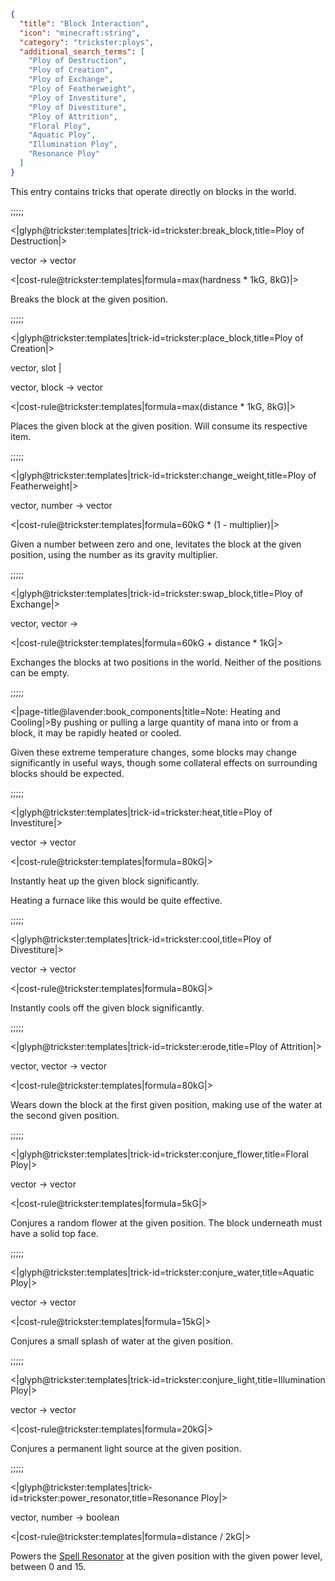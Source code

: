 ```json
{
  "title": "Block Interaction",
  "icon": "minecraft:string",
  "category": "trickster:ploys",
  "additional_search_terms": [
    "Ploy of Destruction",
    "Ploy of Creation",
    "Ploy of Exchange",
    "Ploy of Featherweight",
    "Ploy of Investiture",
    "Ploy of Divestiture",
    "Ploy of Attrition",
    "Floral Ploy",
    "Aquatic Ploy",
    "Illumination Ploy",
    "Resonance Ploy"
  ]
}
```

This entry contains tricks that operate directly on blocks in the world.

;;;;;

<|glyph@trickster:templates|trick-id=trickster:break_block,title=Ploy of Destruction|>

vector -> vector

<|cost-rule@trickster:templates|formula=max(hardness * 1kG\, 8kG)|>

Breaks the block at the given position. 

;;;;;

<|glyph@trickster:templates|trick-id=trickster:place_block,title=Ploy of Creation|>

vector, slot |

vector, block -> vector

<|cost-rule@trickster:templates|formula=max(distance * 1kG\, 8kG)|>

Places the given block at the given position. Will consume its respective item. 

;;;;;

<|glyph@trickster:templates|trick-id=trickster:change_weight,title=Ploy of Featherweight|>

vector, number -> vector

<|cost-rule@trickster:templates|formula=60kG * (1 - multiplier)|>

Given a number between zero and one, levitates the block at the given position, using the number as its gravity multiplier.

;;;;;

<|glyph@trickster:templates|trick-id=trickster:swap_block,title=Ploy of Exchange|>

vector, vector ->

<|cost-rule@trickster:templates|formula=60kG + distance * 1kG|>

Exchanges the blocks at two positions in the world. Neither of the positions can be empty.

;;;;;

<|page-title@lavender:book_components|title=Note: Heating and Cooling|>By pushing or pulling a large quantity of mana into or from a block, it may be rapidly heated or cooled.


Given these extreme temperature changes, some blocks may change significantly in useful ways, 
though some collateral effects on surrounding blocks should be expected.

;;;;;

<|glyph@trickster:templates|trick-id=trickster:heat,title=Ploy of Investiture|>

vector -> vector

<|cost-rule@trickster:templates|formula=80kG|>

Instantly heat up the given block significantly.


Heating a furnace like this would be quite effective.

;;;;;

<|glyph@trickster:templates|trick-id=trickster:cool,title=Ploy of Divestiture|>

vector -> vector

<|cost-rule@trickster:templates|formula=80kG|>

Instantly cools off the given block significantly.

;;;;;

<|glyph@trickster:templates|trick-id=trickster:erode,title=Ploy of Attrition|>

vector, vector -> vector

<|cost-rule@trickster:templates|formula=80kG|>

Wears down the block at the first given position, making use of the water at the second given position.

;;;;;

<|glyph@trickster:templates|trick-id=trickster:conjure_flower,title=Floral Ploy|>

vector -> vector

<|cost-rule@trickster:templates|formula=5kG|>

Conjures a random flower at the given position.
The block underneath must have a solid top face.

;;;;;

<|glyph@trickster:templates|trick-id=trickster:conjure_water,title=Aquatic Ploy|>

vector -> vector

<|cost-rule@trickster:templates|formula=15kG|>

Conjures a small splash of water at the given position.

;;;;;

<|glyph@trickster:templates|trick-id=trickster:conjure_light,title=Illumination Ploy|>

vector -> vector

<|cost-rule@trickster:templates|formula=20kG|>

Conjures a permanent light source at the given position.

;;;;;

<|glyph@trickster:templates|trick-id=trickster:power_resonator,title=Resonance Ploy|>

vector, number -> boolean

<|cost-rule@trickster:templates|formula=distance / 2kG|>

Powers the [Spell Resonator](^trickster:items/spell_resonator) at the given position with the given power level, between 0 and 15.
